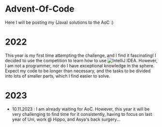 # Advent-Of-Code
Here I will be posting my (Java) solutions to the AoC :)


# 2022
This year is my first time attempting the challenge, and I find it fascinating! I decided to use the competition to learn how to use ![IntelliJ IDEA](https://img.shields.io/badge/IntelliJIDEA-000000.svg?style=for-the-badge&logo=intellij-idea&logoColor=white).
However, I am not a programmer, nor do I have exceptional knowledge in the sphere. Expect my code to be longer than necessary, and the tasks to be divided into lots of smaller parts, which I find easier to solve.

# 2023
- 10.11.2023 : I am already waiting for AoC. However, this year it will be very challenging to find time for it consistently, having to focus on last year of Uni, work @ Hippo, and Asya's back surgery...
